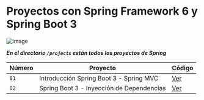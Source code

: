 # Proyectos con Spring Framework 6 y Spring Boot 3

![image](https://github.com/dieegoludee/spring-repository/assets/127766535/cdc65a1b-45a5-493d-b953-2fccf42a447d)


***En el directorio `/projects` están todos los proyectos de Spring***

| Número  | Proyecto | Código |
| ------------- | ------------- | ------------- |
| `01`  | Introducción Spring Boot 3 - Spring MVC  | [Ver](https://github.com/dieegoludee/spring-repository/tree/main/projects/springboot-web)  |
| `02`  | Spring Boot 3 - Inyección de Dependencias  | [Ver](https://github.com/dieegoludee/spring-repository/tree/main/projects/springboot-ioc)  |
